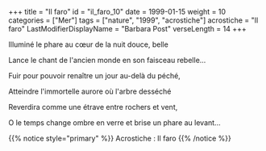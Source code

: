 +++
title = "Il faro"
id = "il_faro_10"
date = 1999-01-15
weight = 10
categories = ["Mer"]
tags = ["nature", "1999", "acrostiche"]
acrostiche = "Il faro"
LastModifierDisplayName = "Barbara Post"
verseLength = 14
+++

Illuminé le phare au cœur de la nuit douce, belle

Lance le chant de l'ancien monde en son faisceau rebelle...

Fuir pour pouvoir renaître un jour au-delà du péché,

Atteindre l'immortelle aurore où l'arbre desséché

Reverdira comme une étrave entre rochers et vent,

O le temps change ombre en verre et brise un phare au levant...

{{% notice style="primary" %}}
Acrostiche : Il faro
{{% /notice %}}
